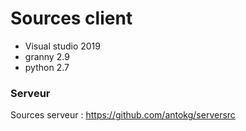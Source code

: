 # Sources client

* Visual studio 2019
* granny 2.9
* python 2.7

### Serveur

Sources serveur : https://github.com/antokg/serversrc